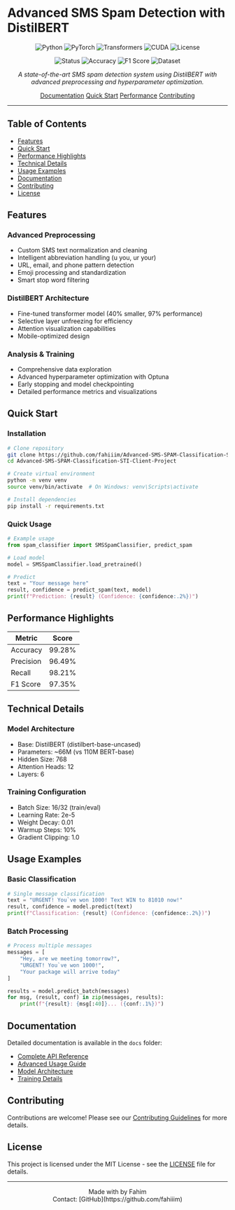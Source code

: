 ﻿#  Advanced SMS Spam Detection with DistilBERT

<div align="center">

![Python](https://img.shields.io/badge/Python-3.7%2B-3776ab?style=for-the-badge&logo=python&logoColor=white)
![PyTorch](https://img.shields.io/badge/PyTorch-2.8.0-ee4c2c?style=for-the-badge&logo=pytorch&logoColor=white)
![Transformers](https://img.shields.io/badge/%20Transformers-4.57.0-ffca28?style=for-the-badge)
![CUDA](https://img.shields.io/badge/CUDA-Compatible-76b900?style=for-the-badge&logo=nvidia)
![License](https://img.shields.io/badge/License-MIT-00d4aa?style=for-the-badge)

![Status](https://img.shields.io/badge/Status-Production%20Ready-success?style=for-the-badge)
![Accuracy](https://img.shields.io/badge/Accuracy-99.28%25-brightgreen?style=for-the-badge)
![F1 Score](https://img.shields.io/badge/F1%20Score-97.35%25-brightgreen?style=for-the-badge)
![Dataset](https://img.shields.io/badge/Dataset-5,572%20SMS-blue?style=for-the-badge)

*A state-of-the-art SMS spam detection system using DistilBERT with advanced preprocessing and hyperparameter optimization.*

[ Documentation](#-documentation)  [ Quick Start](#-quick-start)  [ Performance](#-performance)  [ Contributing](#-contributing)

</div>

---

##  Table of Contents
- [ Features](#-features)
- [ Quick Start](#-quick-start)
- [ Performance Highlights](#-performance-highlights)
- [ Technical Details](#-technical-details)
- [ Usage Examples](#-usage-examples)
- [ Documentation](#-documentation)
- [ Contributing](#-contributing)
- [ License](#-license)

##  Features

###  Advanced Preprocessing
- Custom SMS text normalization and cleaning
- Intelligent abbreviation handling (u  you, ur  your)
- URL, email, and phone pattern detection
- Emoji processing and standardization
- Smart stop word filtering

###  DistilBERT Architecture
- Fine-tuned transformer model (40% smaller, 97% performance)
- Selective layer unfreezing for efficiency
- Attention visualization capabilities
- Mobile-optimized design

###  Analysis & Training
- Comprehensive data exploration
- Advanced hyperparameter optimization with Optuna
- Early stopping and model checkpointing
- Detailed performance metrics and visualizations

##  Quick Start

### Installation

```bash
# Clone repository
git clone https://github.com/fahiiim/Advanced-SMS-SPAM-Classification-STI-Client-Project.git
cd Advanced-SMS-SPAM-Classification-STI-Client-Project

# Create virtual environment
python -m venv venv
source venv/bin/activate  # On Windows: venv\Scripts\activate

# Install dependencies
pip install -r requirements.txt
```

### Quick Usage

```python
# Example usage
from spam_classifier import SMSSpamClassifier, predict_spam

# Load model
model = SMSSpamClassifier.load_pretrained()

# Predict
text = "Your message here"
result, confidence = predict_spam(text, model)
print(f"Prediction: {result} (Confidence: {confidence:.2%})")
```

##  Performance Highlights

| Metric | Score |
|--------|-------|
| Accuracy | 99.28% |
| Precision | 96.49% |
| Recall | 98.21% |
| F1 Score | 97.35% |

##  Technical Details

### Model Architecture
- Base: DistilBERT (distilbert-base-uncased)
- Parameters: ~66M (vs 110M BERT-base)
- Hidden Size: 768
- Attention Heads: 12
- Layers: 6

### Training Configuration
- Batch Size: 16/32 (train/eval)
- Learning Rate: 2e-5
- Weight Decay: 0.01
- Warmup Steps: 10%
- Gradient Clipping: 1.0

##  Usage Examples

### Basic Classification

```python
# Single message classification
text = "URGENT! You`ve won 1000! Text WIN to 81010 now!"
result, confidence = model.predict(text)
print(f"Classification: {result} (Confidence: {confidence:.2%})")
```

### Batch Processing

```python
# Process multiple messages
messages = [
    "Hey, are we meeting tomorrow?",
    "URGENT! You`ve won 1000!",
    "Your package will arrive today"
]

results = model.predict_batch(messages)
for msg, (result, conf) in zip(messages, results):
    print(f"{result}: {msg[:40]}... ({conf:.1%})")
```

##  Documentation

Detailed documentation is available in the `docs` folder:
- [Complete API Reference](docs/api_reference.md)
- [Advanced Usage Guide](docs/advanced_usage.md)
- [Model Architecture](docs/architecture.md)
- [Training Details](docs/training.md)

##  Contributing

Contributions are welcome! Please see our [Contributing Guidelines](CONTRIBUTING.md) for more details.

##  License

This project is licensed under the MIT License - see the [LICENSE](LICENSE) file for details.

---

<div align="center">
Made with  by Fahim
<br>
 Contact: [GitHub](https://github.com/fahiiim)
</div>
